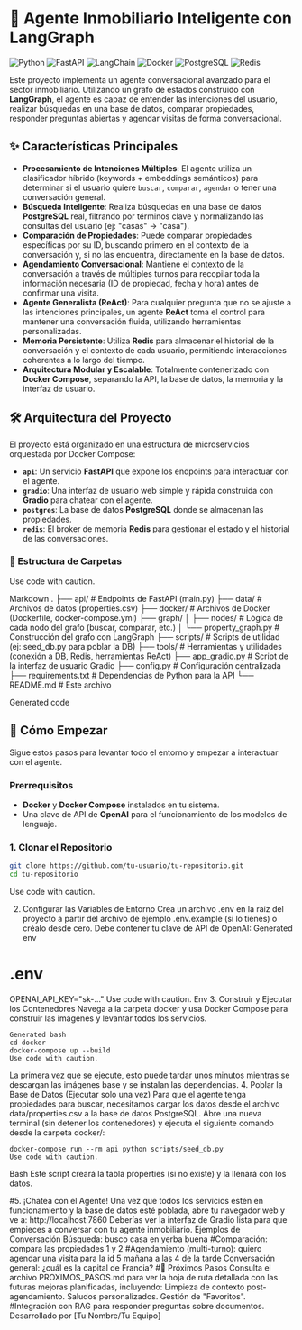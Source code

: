 # 🤖 Agente Inmobiliario Inteligente con LangGraph

![Python](https://img.shields.io/badge/Python-3.10%2B-blue?style=for-the-badge&logo=python)
![FastAPI](https://img.shields.io/badge/FastAPI-0.100%2B-green?style=for-the-badge&logo=fastapi)
![LangChain](https://img.shields.io/badge/LangChain-LangGraph-orange?style=for-the-badge)
![Docker](https://img.shields.io/badge/Docker-Compose-blue?style=for-the-badge&logo=docker)
![PostgreSQL](https://img.shields.io/badge/PostgreSQL-15-blue?style=for-the-badge&logo=postgresql)
![Redis](https://img.shields.io/badge/Redis-7-red?style=for-the-badge&logo=redis)

Este proyecto implementa un agente conversacional avanzado para el sector inmobiliario. Utilizando un grafo de estados construido con **LangGraph**, el agente es capaz de entender las intenciones del usuario, realizar búsquedas en una base de datos, comparar propiedades, responder preguntas abiertas y agendar visitas de forma conversacional.

## ✨ Características Principales

- **Procesamiento de Intenciones Múltiples**: El agente utiliza un clasificador híbrido (keywords + embeddings semánticos) para determinar si el usuario quiere `buscar`, `comparar`, `agendar` o tener una conversación general.
- **Búsqueda Inteligente**: Realiza búsquedas en una base de datos **PostgreSQL** real, filtrando por términos clave y normalizando las consultas del usuario (ej: "casas" -> "casa").
- **Comparación de Propiedades**: Puede comparar propiedades específicas por su ID, buscando primero en el contexto de la conversación y, si no las encuentra, directamente en la base de datos.
- **Agendamiento Conversacional**: Mantiene el contexto de la conversación a través de múltiples turnos para recopilar toda la información necesaria (ID de propiedad, fecha y hora) antes de confirmar una visita.
- **Agente Generalista (ReAct)**: Para cualquier pregunta que no se ajuste a las intenciones principales, un agente **ReAct** toma el control para mantener una conversación fluida, utilizando herramientas personalizadas.
- **Memoria Persistente**: Utiliza **Redis** para almacenar el historial de la conversación y el contexto de cada usuario, permitiendo interacciones coherentes a lo largo del tiempo.
- **Arquitectura Modular y Escalable**: Totalmente contenerizado con **Docker Compose**, separando la API, la base de datos, la memoria y la interfaz de usuario.

## 🛠️ Arquitectura del Proyecto

El proyecto está organizado en una estructura de microservicios orquestada por Docker Compose:

- **`api`**: Un servicio **FastAPI** que expone los endpoints para interactuar con el agente.
- **`gradio`**: Una interfaz de usuario web simple y rápida construida con **Gradio** para chatear con el agente.
- **`postgres`**: La base de datos **PostgreSQL** donde se almacenan las propiedades.
- **`redis`**: El broker de memoria **Redis** para gestionar el estado y el historial de las conversaciones.

### 📁 Estructura de Carpetas
Use code with caution.

Markdown
.
├── api/ # Endpoints de FastAPI (main.py)
├── data/ # Archivos de datos (properties.csv)
├── docker/ # Archivos de Docker (Dockerfile, docker-compose.yml)
├── graph/
│ ├── nodes/ # Lógica de cada nodo del grafo (buscar, comparar, etc.)
│ └── property_graph.py # Construcción del grafo con LangGraph
├── scripts/ # Scripts de utilidad (ej: seed_db.py para poblar la DB)
├── tools/ # Herramientas y utilidades (conexión a DB, Redis, herramientas ReAct)
├── app_gradio.py # Script de la interfaz de usuario Gradio
├── config.py # Configuración centralizada
├── requirements.txt # Dependencias de Python para la API
└── README.md # Este archivo

Generated code
## 🚀 Cómo Empezar

Sigue estos pasos para levantar todo el entorno y empezar a interactuar con el agente.

### Prerrequisitos

- **Docker** y **Docker Compose** instalados en tu sistema.
- Una clave de API de **OpenAI** para el funcionamiento de los modelos de lenguaje.

### 1. Clonar el Repositorio

```bash
git clone https://github.com/tu-usuario/tu-repositorio.git
cd tu-repositorio
```
Use code with caution.

2. Configurar las Variables de Entorno
Crea un archivo .env en la raíz del proyecto a partir del archivo de ejemplo .env.example (si lo tienes) o créalo desde cero. Debe contener tu clave de API de OpenAI:
Generated env
# .env
OPENAI_API_KEY="sk-..."
Use code with caution.
Env
3. Construir y Ejecutar los Contenedores
Navega a la carpeta docker y usa Docker Compose para construir las imágenes y levantar todos los servicios.

```
Generated bash
cd docker
docker-compose up --build
Use code with caution.
```

La primera vez que se ejecute, esto puede tardar unos minutos mientras se descargan las imágenes base y se instalan las dependencias.
4. Poblar la Base de Datos (Ejecutar solo una vez)
Para que el agente tenga propiedades para buscar, necesitamos cargar los datos desde el archivo data/properties.csv a la base de datos PostgreSQL.
Abre una nueva terminal (sin detener los contenedores) y ejecuta el siguiente comando desde la carpeta docker/:

```Generated bash
docker-compose run --rm api python scripts/seed_db.py
Use code with caution.
```
Bash
Este script creará la tabla properties (si no existe) y la llenará con los datos.

#5. ¡Chatea con el Agente!
Una vez que todos los servicios estén en funcionamiento y la base de datos esté poblada, abre tu navegador web y ve a:
http://localhost:7860
Deberías ver la interfaz de Gradio lista para que empieces a conversar con tu agente inmobiliario.
Ejemplos de Conversación
Búsqueda: busco casa en yerba buena
#Comparación: compara las propiedades 1 y 2
#Agendamiento (multi-turno):
quiero agendar una visita para la id 5
mañana a las 4 de la tarde
Conversación general: ¿cuál es la capital de Francia?
#🔮 Próximos Pasos
Consulta el archivo PROXIMOS_PASOS.md para ver la hoja de ruta detallada con las futuras mejoras planificadas, incluyendo:
Limpieza de contexto post-agendamiento.
Saludos personalizados.
Gestión de "Favoritos".
#Integración con RAG para responder preguntas sobre documentos.
Desarrollado por [Tu Nombre/Tu Equipo]

